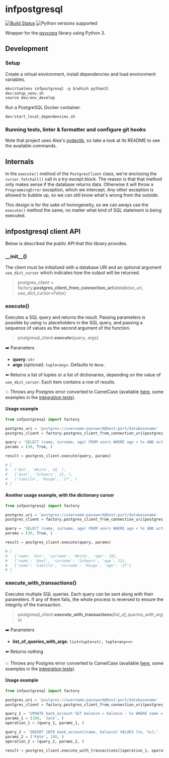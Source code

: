 # infpostgresql

[![Build Status](https://travis-ci.com/aleasoluciones/infpostgresql.svg?branch=master)](https://travis-ci.com/aleasoluciones/infpostgresql)
![Python versions supported](https://img.shields.io/badge/supports%20python-3.7%20|%203.8%20|%203.9-blue.svg)

Wrapper for the [psycopg](https://www.psycopg.org) library using Python 3.

## Development

### Setup

Create a virtual environment, install dependencies and load environment variables.

```python
mkvirtualenv infpostgresql -p $(which python3)
dev/setup_venv.sh
source dev/env_develop
```

Run a PostgreSQL Docker container.

```python
dev/start_local_dependencies.sh
```

### Running tests, linter & formatter and configure git hooks

Note that project uses Alea's [pydevlib](https://github.com/aleasoluciones/pydevlib), so take a look at its README to see the available commands.

## Internals

In the `execute()` method of the `PostgresClient` class, we're enclosing the `cursor.fetchall()` call in a try-except block. The reason is that that method only makes sense if the database returns data. Otherwise it will throw a `ProgrammingError` exception, which we intercept. Any other exception is allowed to bubble up, so we can still know what's wrong from the outside.

This design is for the sake of homogeneity, so we can aways use the `execute()` method the same, no matter what kind of SQL statement is being executed.

## infpostgresql client API

Below is described the public API that this library provides.

### \_\_init\_\_()

The client must be initialized with a database URI and an optional argument `use_dict_cursor` which indicates how the output will be returned.

> postgres_client = factory.**postgres_client_from_connection_uri**(*database_uri*, *use_dict_cursor=False*)

### execute()

Executes a SQL query and returns the result. Passing parameters is possible by using `%s` placeholders in the SQL query, and passing a sequence of values as the second argument of the function.

> postgresql_client.**execute**(*query*, *args*)

➡️ Parameters

- **query**: `str`
- **args** (optional): `tuple<any>`. Defaults to `None`.

⬅️ Returns a list of tuples or a list of dictionaries, depending on the value of `use_dict_cursor`. Each item contains a row of results.

💥 Throws any Postgres error converted to CamelCase (available [here](https://www.postgresql.org/docs/12/errcodes-appendix.html), some examples in the [integration tests](integration_specs/postgresql_spec.py)).

#### Usage example

```python
from infpostgresql import factory

postgres_uri = 'postgres://username:password@host:port/databasename'
postgres_client = factory.postgres_client_from_connection_uri(postgres_uri)

query = 'SELECT (name, surname, age) FROM users WHERE age < %s AND active = %s;'
params = (30, True, )

result = postgres_client.execute(query, params)

# [
#   ('Ann', 'White', 18, ),
#   ('Axel', 'Schwarz', 21, ),
#   ('Camille', 'Rouge', '27', )
# ]
```

#### Another usage example, with the dictionary cursor

```python
from infpostgresql import factory

postgres_uri = 'postgres://username:password@host:port/databasename'
postgres_client = factory.postgres_client_from_connection_uri(postgres_uri, use_dict_cursor=True)

query = 'SELECT (name, surname, age) FROM users WHERE age < %s AND active = %s;'
params = (30, True, )

result = postgres_client.execute(query, params)

# [
#   {'name: 'Ann', 'surname': 'White', 'age': 18},
#   {'name': 'Axel', 'surname': 'Schwarz', 'age': 21},
#   {'name': 'Camille', 'surname': 'Rouge', 'age': '27'}
# ]
```

### execute_with_transactions()

Executes multiple SQL queries. Each query can be sent along with their parameters. If any of them fails, the whole process is reversed to ensure the integrity of the transaction.

> postgresql_client.**execute_with_transactions**(*list_of_queries_with_args*)

➡️ Parameters

- **list_of_queries_with_args**: `list<tuple<str, tuple<any>>>`

⬅️ Returns nothing

💥 Throws any Postgres error converted to CamelCase (available [here](https://www.postgresql.org/docs/12/errcodes-appendix.html), some examples in the [integration tests](integration_specs/postgresql_spec.py)).

#### Usage example

```python
from infpostgresql import factory

postgres_uri = 'postgres://username:password@host:port/databasename'
postgres_client = factory.postgres_client_from_connection_uri(postgres_uri)

query_1 = 'UPDATE bank_account SET balance = balance - %s WHERE name = %s;'
params_1 = (100, 'Jack', )
operation_1 = (query_1, params_1, )

query_2 = 'INSERT INTO bank_account(name, balance) VALUES (%s, %s);'
params_2 = ('Kate', 100, )
operation_2 = (query_2, params_2, )

result = postgres_client.execute_with_transactions([operation_1, operation_2])
```
